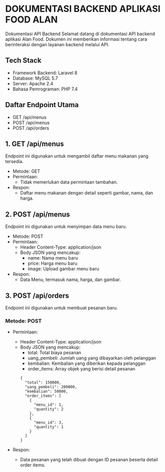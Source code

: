 # DOKUMENTASI BACKEND APLIKASI FOOD ALAN

Dokumentasi API Backend
Selamat datang di dokumentasi API backend aplikasi Alan Food. Dokumen ini memberikan informasi tentang cara berinteraksi dengan layanan backend melalui API.

## Tech Stack
- Framework Backend: Laravel 8
- Database: MySQL 5.7
- Server: Apache 2.4
- Bahasa Pemrograman: PHP 7.4

## Daftar Endpoint Utama
- GET /api/menus
- POST /api/menus
- POST /api/orders
  
## 1. GET /api/menus
Endpoint ini digunakan untuk mengambil daftar menu makanan yang tersedia.

- Metode: GET
- Permintaan:
  - Tidak memerlukan data permintaan tambahan.
- Respon:
  - Daftar menu makanan dengan detail seperti gambar, nama, dan harga.
    
## 2. POST /api/menus
Endpoint ini digunakan untuk menyimpan data menu baru.

- Metode: POST
- Permintaan:
  - Header Content-Type: application/json
  - Body JSON yang mencakup:
    - name: Nama menu baru
    - price: Harga menu baru
    - image: Upload gambar menu baru
- Respon:
  - Data Menu, termasuk nama, harga, dan gambar.

## 3. POST /api/orders
Endpoint ini digunakan untuk membuat pesanan baru.

### Metode: POST
- Permintaan:
  - Header Content-Type: application/json
  - Body JSON yang mencakup:
    - total: Total biaya pesanan
    - uang_pembeli: Jumlah uang yang dibayarkan oleh pelanggan
    - kembalian: Kembalian yang diberikan kepada pelanggan
    - order_items: Array objek yang berisi detail pesanan
    ```
    {
      "total": 150000,
      "uang_pembeli": 200000,
      "kembalian": 50000,
      "order_items": [
        {
          "menu_id": 1,
          "quantity": 2
        },
        {
          "menu_id": 3,
          "quantity": 1
        }
      ]
    }
    ```

- Respon:
  - Data pesanan yang telah dibuat dengan ID pesanan beserta detail order items.
  

